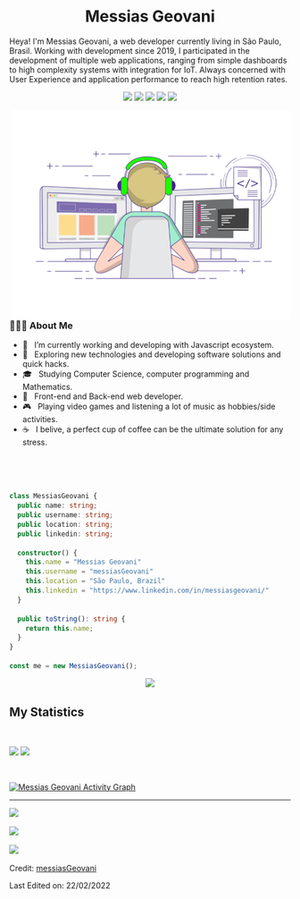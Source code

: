 <h1 align="center">
  <b>Messias Geovani</b>
</h1>

Heya! I'm Messias Geovani, a web developer currently living in São Paulo, Brasil. Working with development since 2019, I participated in the development of multiple web applications, ranging from simple dashboards to high complexity systems with integration for IoT. Always concerned with User Experience and application performance to reach high retention rates.
<br>

<p>
<div align="center">
  <img src="https://img.shields.io/badge/-Javascript-F7E017?style=for-the-badge&logo=javascript&logoColor=F7E017&labelColor=282828">
  <img src="https://img.shields.io/badge/-Typescript-0076C6?style=for-the-badge&logo=typescript&logoColor=0076C6&labelColor=282828">
  <img src="https://img.shields.io/badge/-React.JS-61DBFB?style=for-the-badge&logo=react&logoColor=61DBFB&labelColor=282828">
  <img src="https://img.shields.io/badge/-Vue.JS-42B783?style=for-the-badge&logo=vue.js&logoColor=42B783&labelColor=282828">
  <img src="https://img.shields.io/badge/-Node.JS-3C8739?style=for-the-badge&logo=node.js&logoColor=3C8739&labelColor=282828">
</div>
</p>

<img align="right" alt="GIF" src="./assets/gif3.gif" width="500"/>

<h3> 👨🏻‍💻 About Me </h3>

- 🔭 &nbsp; I’m currently working and developing with Javascript ecosystem.
- 🤔 &nbsp; Exploring new technologies and developing software solutions and quick hacks.
- 🎓 &nbsp; Studying Computer Science, computer programming and Mathematics.
- 💼 &nbsp; Front-end and Back-end web developer.
- 🎮 &nbsp; Playing video games and listening a lot of music as hobbies/side activities.
- ☕ &nbsp; I belive, a perfect cup of coffee can be the ultimate solution for any stress. 

<br>
<br>
<br>

```typescript
class MessiasGeovani {
  public name: string;
  public username: string;
  public location: string;
  public linkedin: string;

  constructor() {
    this.name = "Messias Geovani"
    this.username = "messiasGeovani"
    this.location = "São Paulo, Brazil"
    this.linkedin = "https://www.linkedin.com/in/messiasgeovani/"
  }

  public toString(): string {
    return this.name;
  }
}

const me = new MessiasGeovani();
```

<div align="center">
  <a href="https://open.spotify.com/user/48hpwgty6ujh1cjx0dm0rsi33?si=1b7449a4c94c421a">
    <img src="https://readme-spotify-tingz.vercel.app/api/now-playing">
  </a>
</div>

<!--
<div align="center">
  <a href="https://open.spotify.com/user/6s6pbtefezpookh8gwnkko15v">
    <img src="https://spotify-readme-theta-virid.vercel.app/api?scan=true&theme=dark" width="240px">
  </a>
</div>
-->

## My Statistics

<br/>
<p align="left">
  <img width="49.5%" src="https://github-readme-stats.vercel.app/api?username=messiasGeovani&show_icons=true&theme=gruvbox&hide_border=true" />
    <img width="49.5%" src="https://github-readme-streak-stats.herokuapp.com/?user=messiasGeovani&theme=gruvbox&hide_border=true" />
  </a>
</p>
<br>

[![Messias Geovani Activity Graph](https://activity-graph.herokuapp.com/graph?username=messiasGeovani&custom_title=Messias%20Geovani's%20Contribution%20Graph&theme=gruvbox&bg_color=282828&hide_border=true&line=d1a01f&point=c58545)](https://abhigyantrips.dev)

------

<a href="https://www.instagram.com/geovani2981/"><img src="https://img.shields.io/badge/instagram%20@geovani2981-DD2476?style=for-the-badge&logo=instagram&logoColor=white"/></a>

<a href="https://www.facebook.com/profile.php?id=100059279444596"><img src="https://img.shields.io/badge/facebook%20@geovani_lima-344E86?style=for-the-badge&logo=facebook&logoColor=white"/></a>

<a href="https://www.linkedin.com/in/messiasgeovani/"><img src="https://img.shields.io/badge/linkedin%20@messiasgeovani-0066a1?style=for-the-badge&logo=twitter&logoColor=white"/></a>

Credit: [messiasGeovani](https://github.com/messiasGeovani)

Last Edited on: 22/02/2022
